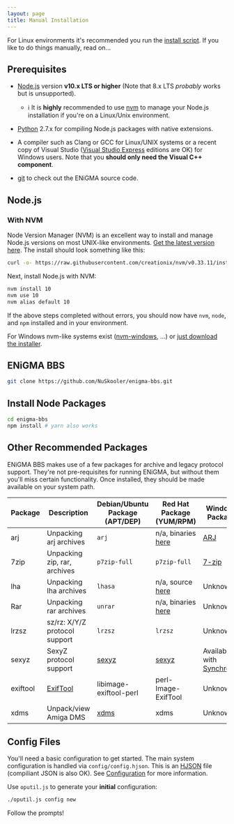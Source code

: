 ```yaml
---
layout: page
title: Manual Installation
---
```

For Linux environments it's recommended you run the [install script](install-script.md). If you like to 
do things manually, read on...

## Prerequisites
* [Node.js](https://nodejs.org/) version **v10.x LTS or higher** (Note that 8.x LTS *probably* works but is unsupported).
  * :information_source: It is **highly** recommended to use [nvm](https://github.com/creationix/nvm) to manage your 
  Node.js installation if you're on a Linux/Unix environment.
  
* [Python](https://www.python.org/downloads/) 2.7.x for compiling Node.js packages with native extensions.

* A compiler such as Clang or GCC for Linux/UNIX systems or a recent copy of Visual Studio 
([Visual Studio Express](https://www.visualstudio.com/en-us/products/visual-studio-express-vs.aspx) editions 
are OK) for Windows users. Note that you **should only need the Visual C++ component**.

* [git](https://git-scm.com/downloads) to check out the ENiGMA source code.  
 
## Node.js
### With NVM
Node Version Manager (NVM) is an excellent way to install and manage Node.js versions on most UNIX-like environments. [Get the latest version here](https://github.com/creationix/nvm). The install should look something like this:

```bash
curl -o- https://raw.githubusercontent.com/creationix/nvm/v0.33.11/install.sh | bash
```

Next, install Node.js with NVM:
```bash
nvm install 10
nvm use 10
nvm alias default 10
```

If the above steps completed without errors, you should now have `nvm`, `node`, and `npm` installed and in your environment.

For Windows nvm-like systems exist ([nvm-windows](https://github.com/coreybutler/nvm-windows), ...) or [just download the installer](https://nodejs.org/en/download/).

  
## ENiGMA BBS
```bash
git clone https://github.com/NuSkooler/enigma-bbs.git
```

## Install Node Packages
```bash
cd enigma-bbs
npm install # yarn also works
```

## Other Recommended Packages
ENiGMA BBS makes use of a few packages for archive and legacy protocol support. They're not pre-requisites for running ENiGMA, but without them you'll miss certain functionality. Once installed, they should be made available on your system path.

| Package    | Description | Debian/Ubuntu Package (APT/DEP) | Red Hat Package (YUM/RPM) | Windows Package                                                  |
|------------|-----------------------------------|--------------------------------------------|---------------------------------------------------|------------------------------------------------------------------|
| arj        | Unpacking arj archives            | `arj`                                      | n/a, binaries [here](http://arj.sourceforge.net/) | [ARJ](http://arj.sourceforge.net/)                               |
| 7zip       | Unpacking zip, rar, archives  | `p7zip-full`                               | `p7zip-full`                                      | [7-zip](http://www.7-zip.org/)                                   |
| lha        | Unpacking lha archives  | `lhasa`                               | n/a, source [here](http://www2m.biglobe.ne.jp/~dolphin/lha/lha.htm)                                      | Unknown                                   |
| Rar        | Unpacking rar archives  | `unrar`                               | n/a, binaries [here](https://www.rarlab.com/download.htm)                                      | Unknown                                   |
| lrzsz      | sz/rz: X/Y/Z protocol support        | `lrzsz`                                    | `lrzsz`                                           | Unknown                                                          | 
| sexyz      | SexyZ protocol support               | [sexyz](https://l33t.codes/outgoing/sexyz) | [sexyz](https://l33t.codes/outgoing/sexyz)        | Available with [Synchronet](http://wiki.synchro.net/install:win) |
| exiftool   | [ExifTool](https://www.sno.phy.queensu.ca/~phil/exiftool/)    | libimage-exiftool-perl | perl-Image-ExifTool | Unknown
| xdms  | Unpack/view Amiga DMS | [xdms](http://manpages.ubuntu.com/manpages/trusty/man1/xdms.1.html)  | xdms | Unknown

## Config Files
You'll need a basic configuration to get started. The main system configuration is handled via `config/config.hjson`. This is an [HJSON](http://hjson.org/) file (compiliant JSON is also OK). See [Configuration](../configuration/) for more information.

Use `oputil.js` to generate your **initial** configuration: 

```bash
./oputil.js config new
```

Follow the prompts!
